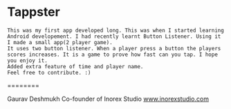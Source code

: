 Tappster
========

	This was my first app developed long. This was when I started learning Android developement. I had recently learnt Button Listener. Using it I made a small app(2 player game).
	It uses two button listener. When a player press a button the players scores increases. It is a game to prove how fast can you tap. I hope you enjoy it. 
	Added extra feature of time and player name.
	Feel free to contribute. :)
	
========

Gaurav Deshmukh
Co-founder of Inorex Studio
www.inorexstudio.com
